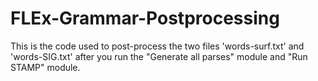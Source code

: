 # FLEx-Grammar-Postprocessing
This is the code used to post-process the two files 'words-surf.txt' and 'words-SIG.txt' after you run the "Generate all parses" module and "Run STAMP" module.
